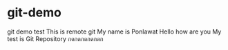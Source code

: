 # git-demo
git demo test
This is remote git 
My name is Ponlawat 
Hello how are you
My test is Git Repository
กดกดกดกดกดก
